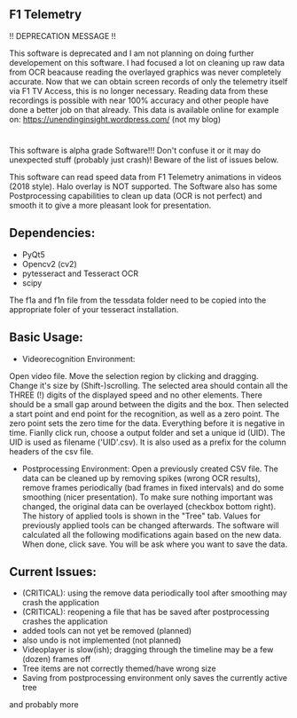 F1 Telemetry
-

!! DEPRECATION MESSAGE !!

This software is deprecated and I am not planning on doing further developement on this software. 
I had focused a lot on cleaning up raw data from OCR beacause reading the overlayed graphics was never completely accurate. 
Now that we can obtain screen records of only the telemetry itself via F1 TV Access, this is no longer necessary.
Reading data from these recordings is possible with near 100% accuracy and other people have done a better job on that already.
This data is available online for example on: https://unendinginsight.wordpress.com/ (not my blog) 

# # 

This software is alpha grade Software!!! Don't confuse it or it may do unexpected stuff (probably just crash)!
Beware of the list of issues below.

This software can read speed data from F1 Telemetry animations in videos (2018 style).
Halo overlay is NOT supported.
The Software also has some Postprocessing capabilities to clean up data (OCR is not perfect) and smooth it to give a
more pleasant look for presentation.

Dependencies:
-
- PyQt5
- Opencv2 (cv2)
- pytesseract and Tesseract OCR
- scipy

The f1a and f1n file from the tessdata folder need to be copied into the appropriate foler 
of your tesseract installation. 


Basic Usage:
-
- Videorecognition Environment:

Open video file. Move the selection region by clicking and dragging. Change it's size by (Shift-)scrolling.
The selected area should contain all the THREE (!) digits of the displayed speed and no other elements. 
There should be a small gap around between the digits and the box.
Then selected a start point and end point for the recognition, as well as a zero point.
The zero point sets the zero time for the data. Everything before it is negative in time.
Fianlly click run, choose a output folder and set a unique id (UID). The UID is used as filename ('UID'.csv).
It is also used as a prefix for the column headers of the csv file.

- Postprocessing Environment:
Open a previously created CSV file. The data can be cleaned up by removing spikes (wrong OCR results),
remove frames periodically (bad frames in fixed intervals) and do some smoothing (nicer presentation).
To make sure nothing important was changed, the original data can be overlayed (checkbox bottom right).
The history of applied tools is shown in the "Tree" tab. Values for previously applied tools can be
changed afterwards. The software will calculated all the following modifications again based on the new data.
When done, click save. You will be ask where you want to save the data.


Current Issues:
- 
- (CRITICAL): using the remove data periodically tool after smoothing may crash the application
- (CRITICAL): reopening a file that has be saved after postprocessing crashes the application
- added tools can not yet be removed (planned)
- also undo is not implemented (not planned)
- Videoplayer is slow(ish); dragging through the timeline may be a few (dozen) frames off
- Tree items are not correctly themed/have wrong size
- Saving from postprocessing environment only saves the currently active tree

and probably more  